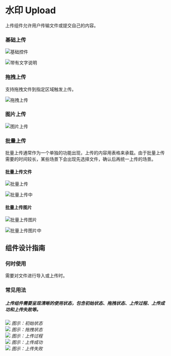 # 水印 Upload

上传组件允许用户传输文件或提交自己的内容。
### 基础上传

![基础控件](https://tdesign.gtimg.com/site/design/images/基础控件-1848714.jpg)

![带有文字说明](https://tdesign.gtimg.com/site/design/images/带有文字说明-1848722.jpg)

### 拖拽上传
支持拖拽文件到指定区域触发上传。

![拖拽上传](https://tdesign.gtimg.com/site/design/images/拖拽上传-1848736.jpg)

### 图片上传

![图片上传](https://tdesign.gtimg.com/site/design/images/图片上传-1848750.jpg)

### 批量上传
批量上传通常作为一个单独的功能出现，上传的内容用表格来承载。由于批量上传需要的时间较长，某些场景下会出现先选择文件，确认后再统一上传的场景。

#### 批量上传文件
![批量上传](https://tdesign.gtimg.com/site/design/images/批量上传-1848761.jpg)

![批量上传中](https://tdesign.gtimg.com/site/design/images/批量上传中-1848782.jpg)

#### 批量上传图片

![批量上传图片](https://tdesign.gtimg.com/site/design/images/批量上传图片-1848803.jpg)

![批量上传图片中](https://tdesign.gtimg.com/site/design/images/批量上传图片中-1848814.jpg)

## 组件设计指南


### 何时使用

需要对文件进行导入或上传时。

### 常见用法

##### 上传组件需要呈现清晰的使用状态，包含初始状态、拖拽状态、上传过程、上传成功和上传失败等。

<div class="legend">
  <div class="item">
    <img src="https://oteam-tdesign-1258344706.cos.ap-guangzhou.myqcloud.com/site/design/%E4%B8%8A%E4%BC%A01@2x.png"/>
     <em>图示：初始状态</em>
  </div>

  <div class="item">
    <img src="https://oteam-tdesign-1258344706.cos.ap-guangzhou.myqcloud.com/site/design/%E4%B8%8A%E4%BC%A0-2@2x.png"/>
    <em>图示：拖拽状态</em>
  </div>

  <div class="item">
    <img src="https://oteam-tdesign-1258344706.cos.ap-guangzhou.myqcloud.com/site/design/%E4%B8%8A%E4%BC%A0-3@2x.png"/>
    <em>图示：上传过程</em>
  </div>

  <div class="item">
    <img src="https://oteam-tdesign-1258344706.cos.ap-guangzhou.myqcloud.com/site/design/%E4%B8%8A%E4%BC%A0-4@2x.png"/>
    <em>图示：上传成功</em>
  </div>

  <div class="item">
    <img src="https://oteam-tdesign-1258344706.cos.ap-guangzhou.myqcloud.com/site/design/upload-5@2x.png"/>
    <em>图示：上传失败</em>
  </div>
</div>
